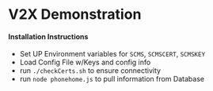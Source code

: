 # V2X Demonstration

#### Installation Instructions
  - Set UP Environment variables for `SCMS`, `SCMSCERT`, `SCMSKEY`
  - Load Config File w/Keys and config info
  - run `./checkCerts.sh` to ensure connectivity
  - run `node phonehome.js` to pull information from Database
